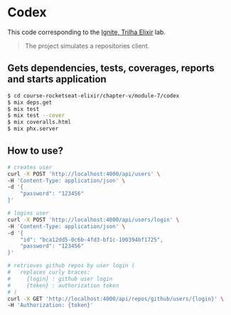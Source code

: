 # Codex

This code corresponding to the [Ignite, Trilha Elixir](https://app.rocketseat.com.br/ignite/elixir/) lab.

> The project simulates a repositories client.

## Gets dependencies, tests, coverages, reports and starts application

```bash
$ cd course-rocketseat-elixir/chapter-v/module-7/codex
$ mix deps.get
$ mix test
$ mix test --cover
$ mix coveralls.html
$ mix phx.server
```

## How to use?

```bash
# creates user
curl -X POST 'http://localhost:4000/api/users' \
-H 'Content-Type: application/json' \
-d '{
    "password": "123456"
}'

# logins user
curl -X POST 'http://localhost:4000/api/users/login' \
-H 'Content-Type: application/json' \
-d '{
    "id": "bca12dd5-0c6b-4fd3-bf1c-100394bf1725",
    "password": "123456"
}'

# retrieves github repos by user login (
#   replaces curly braces:
#     {login} : github user login
#     {token} : authorization token
# )
curl -X GET 'http://localhost:4000/api/repos/github/users/{login}' \
-H 'Authorization: {token}'
```
